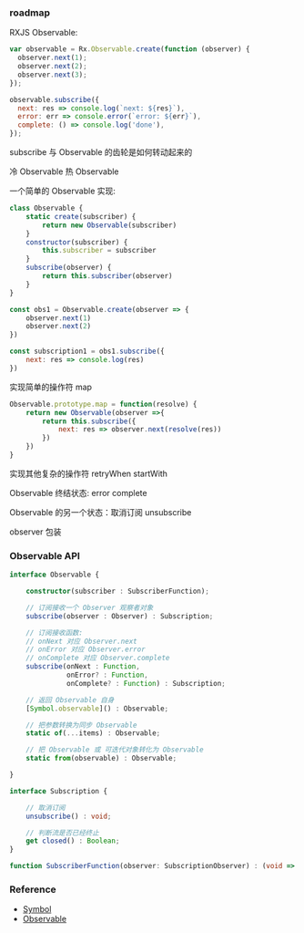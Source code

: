 ### roadmap

RXJS Observable:

```javascript
var observable = Rx.Observable.create(function (observer) {
  observer.next(1);
  observer.next(2);
  observer.next(3);
});

observable.subscribe({
  next: res => console.log(`next: ${res}`),
  error: err => console.error(`error: ${err}`),
  complete: () => console.log('done'),
});
```

subscribe 与 Observable 的齿轮是如何转动起来的

冷 Observable 热 Observable

一个简单的 Observable 实现:

```javascript
class Observable {
    static create(subscriber) {
        return new Observable(subscriber)
    }
    constructor(subscriber) {
        this.subscriber = subscriber
    }
    subscribe(observer) {
        return this.subscriber(observer)
    }
}

const obs1 = Observable.create(observer => {
    observer.next(1)
    observer.next(2)
})

const subscription1 = obs1.subscribe({
    next: res => console.log(res)
})
```

实现简单的操作符 map

```javascript
Observable.prototype.map = function(resolve) {
    return new Observable(observer =>{
        return this.subscribe({
            next: res => observer.next(resolve(res))
        })
    })
}
```

实现其他复杂的操作符 retryWhen startWith

Observable 终结状态: error complete

Observable 的另一个状态：取消订阅 unsubscribe

observer 包装

### Observable API

```typescript
interface Observable {

    constructor(subscriber : SubscriberFunction);

    // 订阅接收一个 Observer 观察者对象
    subscribe(observer : Observer) : Subscription;

    // 订阅接收函数:
    // onNext 对应 Observer.next
    // onError 对应 Observer.error
    // onComplete 对应 Observer.complete
    subscribe(onNext : Function,
              onError? : Function,
              onComplete? : Function) : Subscription;

    // 返回 Observable 自身
    [Symbol.observable]() : Observable;

    // 把参数转换为同步 Observable
    static of(...items) : Observable;

    // 把 Observable 或 可迭代对象转化为 Observable
    static from(observable) : Observable;

}

interface Subscription {

    // 取消订阅
    unsubscribe() : void;

    // 判断流是否已经终止
    get closed() : Boolean;
}

function SubscriberFunction(observer: SubscriptionObserver) : (void => void)|Subscription;
```

### Reference

- [Symbol](https://developer.mozilla.org/en-US/docs/Web/JavaScript/Reference/Global_Objects/Symbol)
- [Observable](https://tc39.github.io/proposal-observable/)
